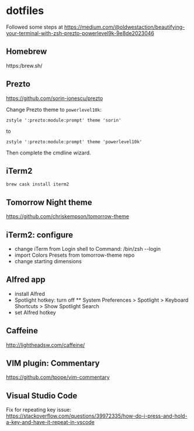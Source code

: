 # dotfiles

Followed some steps at https://medium.com/@oldwestaction/beautifying-your-terminal-with-zsh-prezto-powerlevel9k-9e8de2023046

## Homebrew
https:/brew.sh/

## Prezto
https://github.com/sorin-ionescu/prezto

Change Prezto theme to `powerlevel10k`:

```
zstyle ':prezto:module:prompt' theme 'sorin'
```
to
```
zstyle ':prezto:module:prompt' theme 'powerlevel10k'
```

Then complete the cmdline wizard.

## iTerm2
```
brew cask install iterm2
```

## Tomorrow Night theme
https://github.com/chriskempson/tomorrow-theme

## iTerm2: configure
* change iTerm from Login shell to Command: /bin/zsh --login
* import Colors Presets from tomorrow-theme repo
* change starting dimensions

## Alfred app
* install Alfred
* Spotlight hotkey: turn off 
** System Preferences > Spotlight > Keyboard Shortcuts > Show Spotlight Search
* set Alfred hotkey

## Caffeine
http://lightheadsw.com/caffeine/

## VIM plugin: Commentary
https://github.com/tpope/vim-commentary

## Visual Studio Code
Fix for repeating key issue: https://stackoverflow.com/questions/39972335/how-do-i-press-and-hold-a-key-and-have-it-repeat-in-vscode 

